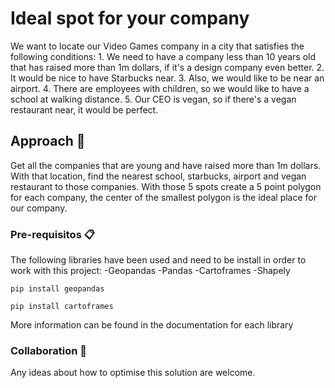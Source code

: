 # Ideal spot for your company

We want to locate our Video Games company in a city that satisfies the following conditions:
    1. We need to have a company less than 10 years old that has raised more than 1m dollars, if it's a design company even better.
    2. It would be nice to have Starbucks near.
    3. Also, we would like to be near an airport.
    4. There are employees with children, so we would like to have a school at walking distance.
    5. Our CEO is vegan, so if there's a vegan restaurant near, it would be perfect.

## Approach 🚀

Get all the companies that are young and have raised more than 1m dollars. 
With that location, find the nearest school, starbucks, airport and vegan restaurant to those companies. 
With those 5 spots create a 5 point polygon for each company, the center of the smallest polygon is the ideal place for our company. 


### Pre-requisitos 📋

The following libraries have been used and need to be install in order to work with this project:
    -Geopandas
    -Pandas
    -Cartoframes
    -Shapely

```
pip install geopandas

pip install cartoframes
```
More information can be found in the documentation for each library

### Collaboration 🔧

Any ideas about how to optimise this solution are welcome.

